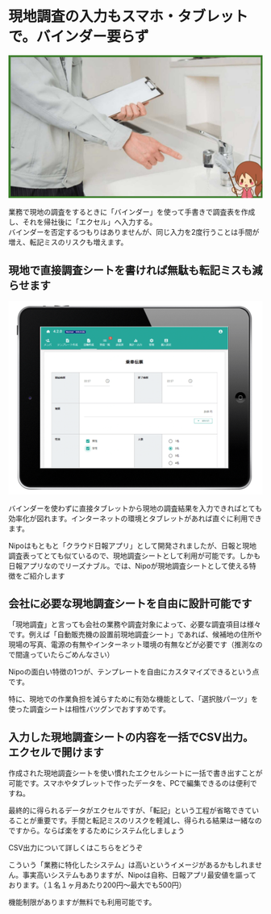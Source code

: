 
# 現地調査の入力もスマホ・タブレットで。バインダー要らず
![](./idea/icatch6.jpg)

業務で現地の調査をするときに「バインダー」を使って手書きで調査表を作成し、それを帰社後に「エクセル」へ入力する。  
バインダーを否定するつもりはありませんが、同じ入力を2度行うことは手間が増え、転記ミスのリスクも増えます。  
<Alice label="でも筆者はバインダーと万年筆でよく仕事をします" />

## 現地で直接調査シートを書ければ無駄も転記ミスも減らせます

![タクシー日報をスマホで書く](./idea/i23.png)

バインダーを使わずに直接タブレットから現地の調査結果を入力できればとても効率化が図れます。インターネットの環境とタブレットがあれば直ぐに利用できます。

Nipoはもともと「クラウド日報アプリ」として開発されましたが、日報と現地調査表ってとても似ているので、現地調査シートとして利用が可能です。しかも日報アプリなのでリーズナブル。では、Nipoが現地調査シートとして使える特徴をご紹介します

## 会社に必要な現地調査シートを自由に設計可能です

「現地調査」と言っても会社の業務や調査対象によって、必要な調査項目は様々です。例えば「自動販売機の設置前現地調査シート」であれば、候補地の住所や現場の写真、電源の有無やインターネット環境の有無などが必要です（推測なので間違っていたらごめんなさい）

Nipoの面白い特徴の1つが、テンプレートを自由にカスタマイズできるという点です。

特に、現地での作業負担を減らすために有効な機能として、「選択肢パーツ」を使った調査シートは相性バツグンでおすすめです。

## 入力した現地調査シートの内容を一括でCSV出力。エクセルで開けます
作成された現地調査シートを使い慣れたエクセルシートに一括で書き出すことが可能です。スマホやタブレットで作ったデータを、PCで編集できるのは便利ですね。

最終的に得られるデータがエクセルですが、「転記」という工程が省略できていることが重要です。手間と転記ミスのリスクを軽減し、得られる結果は一緒なのですから。ならば楽をするためにシステム化しましょう

CSV出力について詳しくはこちらをどうぞ

こういう「業務に特化したシステム」は高いというイメージがあるかもしれません。事実高いシステムもありますが、Nipoは自称、日報アプリ最安値を謳っております。（１名１ヶ月あたり200円〜最大でも500円）

機能制限がありますが無料でも利用可能です。

